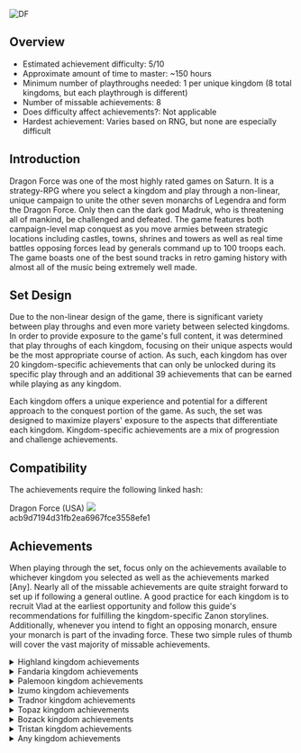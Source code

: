 ![DF](https://user-images.githubusercontent.com/106546659/188931772-1272f132-5cb5-4756-8d28-80dd6ab080e2.png)
## **Overview**

- Estimated achievement difficulty: 5/10 
- Approximate amount of time to master: ~150 hours
- Minimum number of playthroughs needed: 1 per unique kingdom (8 total kingdoms, but each playthrough is different)
- Number of missable achievements: 8
- Does difficulty affect achievements?: Not applicable
- Hardest achievement: Varies based on RNG, but none are especially difficult


## **Introduction**

Dragon Force was one of the most highly rated games on Saturn. It is a strategy-RPG where you select a kingdom and play through a non-linear, unique campaign to unite the other seven monarchs of Legendra and form the Dragon Force. Only then can the dark god Madruk, who is threatening all of mankind, be challenged and defeated. The game features both campaign-level map conquest as you move armies between strategic locations including castles, towns, shrines and towers as well as real time battles opposing forces lead by generals command up to 100 troops each. The game boasts one of the best sound tracks in retro gaming history with almost all of the music being extremely well made.


## **Set Design**

Due to the non-linear design of the game, there is significant variety between play throughs and even more variety between selected kingdoms. In order to provide exposure to the game's full content, it was determined that play throughs of each kingdom, focusing on their unique aspects would be the most appropriate course of action. As such, each kingdom has over 20 kingdom-specific achievements that can only be unlocked during its specific play through and an additional 39 achievements that can be earned while playing as any kingdom.

Each kingdom offers a unique experience and potential for a different approach to the conquest portion of the game. As such, the set was designed to maximize players' exposure to the aspects that differentiate each kingdom. Kingdom-specific achievements are a mix of progression and challenge achievements.


## **Compatibility**

The achievements require the following linked hash:

Dragon Force (USA) ![](https://retroachievements.org/Images/labels/redump.png)<br>
acb9d7194d31fb2ea6967fce3558efe1


## **Achievements**

When playing through the set, focus only on the achievements available to whichever kingdom you selected as well as the achievements marked [Any]. Nearly all of the missable achievements are quite straight forward to set up if following a general outline. A good practice for each kingdom is to recruit Vlad at the earliest opportunity and follow this guide's recommendations for fulfilling the kingdom-specific Zanon storylines. Additionally, whenever you intend to fight an opposing monarch, ensure your monarch is part of the invading force. These two simple rules of thumb will cover the vast majority of missable achievements.

<details>
<summary>Highland kingdom achievements</summary>

## **Missable Highland kingdom achievements**<br>
[Highland] A Knife in Borgon's Back [m]<br>
[Highland] An Old Friend [m]<br>
[Highland] Clash of the Swords [m]<br>
[Highland] Damsel in Distress [m]<br>
[Highland] Thanks for Nothing [m]<br>

***

![image](https://s3-eu-west-1.amazonaws.com/i.retroachievements.org/Badge/270426.png) **[Highland] Lord of Highland** (2 points)

_Have Wein reach level 5 and receive the title of Lord_

As Wein gains experience from battle victories, he will eventually reach this level.

***

![image](https://s3-eu-west-1.amazonaws.com/i.retroachievements.org/Badge/270423.png) **[Highland] High Lord of Highland** (5 points)

_Have Wein reach level 10 and receive the title of High Lord_

As Wein gains experience from battle victories, he will eventually reach this level.

***

![image](https://s3-eu-west-1.amazonaws.com/i.retroachievements.org/Badge/270425.png) **[Highland] Lead By Example** (3 points)

_Win a duel with Wein_

During battle, after all troops are killed the surviving generals will be given an option to duel each other. With Wein as your general, win a duel.

***

![image](https://s3-eu-west-1.amazonaws.com/i.retroachievements.org/Badge/270415.png) **[Highland] Aggressive Fencing** (5 points)

_Win a battle with Wein's Sword Rush skill_

Finish a battle by depleting an enemy general's health to zero using Wein's Sword Rush skill to deliver the killing blow.

***

![image](https://s3-eu-west-1.amazonaws.com/i.retroachievements.org/Badge/270427.png) **[Highland] Mistaken Identity** (2 points)

_Resolve the misunderstanding and recruit the rebel thief Hilga_

Hilga starts on the town just northwest of Highland castle. Deploy a force to defeat her in battle and capture her. If she retreats while her health is not low enough, she will not be captured and instead run. If this happens, reengage her and try again. After she is captured, she will automatically join your force at the next domestic session.

***

![image](https://s3-eu-west-1.amazonaws.com/i.retroachievements.org/Badge/272548.png) **[Highland] Purse Snatcher** (2 points)

_Subdue Hikkis and recruit him_

Hikkis start off in Galfiel castle which is immediately west of Highland castle. Defeat and capture him in battle and during a domestic session, grant him audience as a captive and he will join your force.

***

![image](https://s3-eu-west-1.amazonaws.com/i.retroachievements.org/Badge/270431.png) **[Highland] The Flash Knights** (5 points)

_Enlist the service of the Flash Knights, Ogredd and Lone_

The Flash Knights are guarding the outskirts of Travan castle. Defeat Ogredd and Lone in battle to capture them and they will join during the next domestic session. Note, in order to get the missable achievement [Highland] A Knife in Borgon's Back[m], redirect the army that defeated Ogredd and Lone during their victory animation (pause if needed) back to one of your castles. If you fail to do this, retreat from the fight against Borgon's forces before entering into battle with any of them. You will need to wait for the next domestic session for Ogredd and Lone to join for that missable achievement.

***

![image](https://s3-eu-west-1.amazonaws.com/i.retroachievements.org/Badge/270413.png) **[Highland] A Knife in Borgon's Back [m]** (10 points)

_Defeat Borgon and his two henchmen, Diablo and Faliel, in a single encounter with Ogredd and Lone in your party. Ogredd and Lone must each win at least one battle, lose none and Ogredd must be the one to kill Borgon on the battlefield_

After you have recruited Ogredd and Lone, deploy them and anyone else you wish, to attack Travan castle. During the battle Borgon, Diablo and Faliel must all be part of the enemy force and will be only unless you previously fought and killed some of them. I recommend using Lone to defeat the weakest enemy general and only use Ogredd to fight Borgon himself.  Utilize other generals such as Wein and Rudger to defeat any other enemy generals.  Borgon has low health and will not retreat, so Ogredd should not have a problem defeating him.

***

![image](https://s3-eu-west-1.amazonaws.com/i.retroachievements.org/Badge/270416.png) **[Highland] An Old Friend [m]** (5 points)

_Win the support of the Palemoon kingdom without fighting Teiris_

The easiest way to get this achievement is to have Wein engage any Palemoon general in battle. Instead of fighting, the Palemoon empire will join forces with Highland. Another method is waiting for the next domestic session after encountering at least one Palemoon general with any of your generals, but do not fight Teiris herself. At the next domestic session, Palemoon will join Highland. The only way to miss this achievement is to fully capture Teiris during the same week in which you initially encounter any Palemoon general. It is very unlikely you would do this without deliberately attempting it as it would be quite challenging and heavily luck dependent.

***

![image](https://s3-eu-west-1.amazonaws.com/i.retroachievements.org/Badge/270421.png) **[Highland] Gaining Momentum** (10 points)

_Annex three kingdoms as Highland and gain the support of their monarchs_

Required progression - Once three opposing monarchs have joined your force either voluntarily as likely with Palemoon or after capturing them and waiting until they join at the next domestic session, this achievement will unlock.

***

![image](https://s3-eu-west-1.amazonaws.com/i.retroachievements.org/Badge/270428.png) **[Highland] Mystery at the Shadow Tower** (5 points)

_Visit the Shadow Tower and receive news of Scythe and Gaul's disappearance_

Required progression - After a progress related domestic event where your advisor discusses the Shadow Tower, visit it with Wein. It is located north of the large lake which is northwest of Topaz castle. During the Shadow Tower event, you will meet Ramda and upon exiting the tower learn of Scythe and Gaul's disappearance automatically.

***

![image](https://s3-eu-west-1.amazonaws.com/i.retroachievements.org/Badge/270418.png) **[Highland] Clash of the Swords [m]** (10 points)

_Resist Goldark's ambush and defeat him_

When you are nearly finished gathering the other monarchs, with the exception of Goldark, he will disappear at some point and then subsequent reappear and immediately enter battle with Wein. This achievement requires Wein to defeat Goldark during that ambush and not retreat from the battle. In order to ensure you are fully prepared always keep Wein's troop count maxed as the timing of Goldark's ambush cannot be precisely predicted after he disappears.

***

![image](https://s3-eu-west-1.amazonaws.com/i.retroachievements.org/Badge/271066.png) **[Highland] Damsel in Distress [m]** (10 points)

_Rescue Teiris from Ryskim with Zanon's help_

To get this event, you must have recruited Vlad and defeated Ryskim with him after Ryskim's first appearance. Additionally, you must have encountered Zanon and gotten at least one domestic event discussing him - that will happen immediately after Wein's first encounter with Zanon (retreating is fine). Do not fully complete Zanon's storyline before getting this achievement as he will disappear and Ryskim will not reappear and kidnap Teiris. When Ryskim does kidnap Teiris, simply engage and defeat him.

***

![image](https://s3-eu-west-1.amazonaws.com/i.retroachievements.org/Badge/270433.png) **[Highland] To Seal the Dark Sword** (10 points)

_Witness Zanon kill himself to seal the dark sword Eclisis_

This event is the finale of Zanon's storyline in the Highland campaign. It will trigger after several iterations of field encounters with Zanon and domestic events. The Zanon storyline requires an engagement with Wein to begin and then will subsequently alternate between domestic events and additional encounters. Some other progression events are required to progress the Zanon storyline, so be patient as it unfolds. It can be accomplished as late in the game as collecting the sacred weapons from the shrines.

***

![image](https://s3-eu-west-1.amazonaws.com/i.retroachievements.org/Badge/270422.png) **[Highland] High Command** (25 points)

_Unite all members of the Dragon Force under Wein's command_

Required progression - This will trigger once Goldark joins the Dragon Force during the sacred weapon collecting timeframe of the campaign.

***

![image](https://s3-eu-west-1.amazonaws.com/i.retroachievements.org/Badge/271143.png) **[Highland] Sword of Swords** (5 points)

_Equip Wein with the legendary Star Dragon Sword_

Required progression - After Katmando has begun to move and Wein and Goldark recover the Stargem sword from the Northern Shrine, Ramda will attack Katmando. Following the battle Ramda will transform the Stargem sword into the Star Dragon Sword. If Wein is already equipped with the Stargem sword, the achievement will unlock at that point. If not, equip him with it during the next domestic session.

***

![image](https://s3-eu-west-1.amazonaws.com/i.retroachievements.org/Badge/271144.png) **[Highland] Broken Machine** (10 points)

_Destroy Katmando after receiving the Dragon Power from Miral and equipping the Star Dragon Sword_

Required progression - Wein will receive the Dragon Power from Miral after visiting the Northern Shrine with Goldark. Wein must have the Star Dragon Sword equipped in order to damage Katmando.

***

![image](https://s3-eu-west-1.amazonaws.com/i.retroachievements.org/Badge/270432.png) **[Highland] The Kindness of the Heavens** (25 points)

_Defeat Madruk in his final form with Wein and return peace to Legendra_

Required progression - Use soldier, monk, samurai or dragon troops against Madruk for best results. This achievement will unlock upon completion of the game as Highland.

***

![image](https://s3-eu-west-1.amazonaws.com/i.retroachievements.org/Badge/270430.png) **[Highland] Thanks For Nothing [m]** (1 point)

_Present an award to Rudger, Galam, Nina or Link without them having won a battle_

Simply award one of the aforementioned generals that has not yet won a battle during a domestic session. This is only missable if all of them have won a battle before having been presented an award.

***

![image](https://s3-eu-west-1.amazonaws.com/i.retroachievements.org/Badge/270424.png) **[Highland] Highland's Round Table** (10 points)

_Deploy an army consisting of Wein, Rudger, Galam, Nina and Link and engage another army. Each of them must win at least one battle and lose none_

The most difficult part of this achievement is finding an enemy force with at least five generals. Typically large groups of generals can be found guarding castles or conducting offensive attacks in the region between Fandaria, Topaz, Izumo and Tradnor. When you are ready for this achievement, deploy the required army with max troops around this area and look for either a deployed army or castle with at five or more generals. Ensure each of your generals wins at least once and does not retreat or get defeated in any battles during the engagement.

***

![image](https://s3-eu-west-1.amazonaws.com/i.retroachievements.org/Badge/270429.png) **[Highland] Strong Supporting Cast** (10 points)

_Win 20 battles between Rudger, Galam, Nina and Link_

When the total number of battle wins accumulated between the four aforementioned generals, this achievement will unlock.

***

![image](https://s3-eu-west-1.amazonaws.com/i.retroachievements.org/Badge/270414.png) **[Highland] A Man's Job** (10 points)

_With an army of only Wein, Teiris and Junon, engage and enemy force of at least two generals. Win the battles only using Wein_

Once Palemoon and Tristan have been annexed, deploy an army of only Wein, Teiris and Junon and fight an enemy force of two or more generals. Wein must single handedly win all battles.

***

![image](https://s3-eu-west-1.amazonaws.com/i.retroachievements.org/Badge/270420.png) **[Highland] Field Marshal** (5 points)

_Have Wein command 100 troops at once_

Present Wein enough awards to be able to command 100 troops at once and then recruit 100 troops with him.

***
</details>
<details>
<summary>Fandaria kingdom achievements</summary>

## **Missable Fandaria kingdom achievements**<br>
[Fandaria] Mysterious Stranger [m]<br>
[Fandaria] Shock And Awe [m]<br>
[Fandaria] The Dark Priest [m]<br>
[Fandaria] Wicked Witch [m]<br>
[Fandaria] Madruks's Wrath [m]<br>
[Fandaria] The Spooky Boys [m]<br>

***

![image](https://s3-eu-west-1.amazonaws.com/i.retroachievements.org/Badge/272155.png) **[Fandaria] High Lord of Fandaria** (5 points)

_Have Goldark reach level 10 and receive the title of High Lord_

As Goldark gains experience from battle victories, he will eventually reach this level.

***

![image](https://s3-eu-west-1.amazonaws.com/i.retroachievements.org/Badge/272150.png) **[Fandaria] Defeat by Two Swords** (3 points)

_Win a duel with Goldark_

During battle, after all troops are killed the surviving generals will be given an option to duel each other. With Goldark as your general, win a duel.

***

![image](https://s3-eu-west-1.amazonaws.com/i.retroachievements.org/Badge/272151.png) **[Fandaria] Direct Assault** (5 points)

_Win a battle with Goldark's Cross Rush skill_

Finish a battle by depleting an enemy general's health to zero using Goldark's Cross Rush skill to deliver the killing blow.

***

![image](https://s3-eu-west-1.amazonaws.com/i.retroachievements.org/Badge/272147.png) **[Fandaria] All In the Family** (5 points)

_Subdue and recruit Goldark's nephew, Talon_

Talon resides in Stoic castle, immediately southeast of Fandaria castle. Defeat Talon and his generals and he will join during the following domestic session.

***

![image](https://s3-eu-west-1.amazonaws.com/i.retroachievements.org/Badge/272158.png) **[Fandaria] Monster Party** (2 points)

_Be joined by Ryskim, Zado, Santana and Kyoem_

Required progression - Shortly into the campaign at a domestic session, these generals will automatically join.

***

![image](https://s3-eu-west-1.amazonaws.com/i.retroachievements.org/Badge/272154.png) **[Fandaria] Filling the Dungeon** (10 points)

_Capture three opposing monarchs_

Required progression - Defeat and capture three of the other monarchs.

***

![image](https://s3-eu-west-1.amazonaws.com/i.retroachievements.org/Badge/272159.png) **[Fandaria] Mysterious Stranger [m]** (5 points)

_Visit the Shadow Tower with Goldark and meet Ramda_

Visit the Shadow Tower early in Goldark's campaign with just him. As you progress, eventually Ramda will join you automatically and you will not be able to trigger this event by visiting the Shadow Tower after he joins you. It tends to occur sometime after five monarchs have been captured.

***

![image](https://s3-eu-west-1.amazonaws.com/i.retroachievements.org/Badge/272152.png) **[Fandaria] Eclisis Interned** (5 points)

_Capture Zanon and prevent Eclisis from consuming his soul_

Defeat Zanon and his generals at Lightan castle and instead of escaping as they do in all other campaigns, in the Fandaria campaign he will be taken prisoner.

***

![image](https://s3-eu-west-1.amazonaws.com/i.retroachievements.org/Badge/272148.png) **[Fandaria] Blinding Lights** (25 points)

_Unite all members of the Dragon Force under Goldark's command_

Required progression - this will trigger once all other monarchs have been subdued and the event plays where they all join Fandaria.

***

![image](https://s3-eu-west-1.amazonaws.com/i.retroachievements.org/Badge/272149.png) **[Fandaria] Brotherly Love** (5 points)

_Subdue Gyzzdark and comfort him in his last moment_

Required progression - this will trigger after Goldark and Wein retrieve the Stargem Sword from the Northern Shrine.

***

![image](https://s3-eu-west-1.amazonaws.com/i.retroachievements.org/Badge/272160.png) **[Fandaria] Only One?** (5 points)

_Equip Goldark with the legendary Star Dragon Sword_

Required progression - After Goldark and Wein recover the Stargem sword from the Northern Shrine and Katmando has begun to move, Ramda will attack Katmando. Following the battle Ramda will transform the Stargem sword into the Star Dragon Sword. If Goldark is already equipped with the Stargem sword, the achievement will unlock at that point. If not, equip him with it during the next domestic session.

***

![image](https://s3-eu-west-1.amazonaws.com/i.retroachievements.org/Badge/272156.png) **[Fandaria] Invalid Parameters** (10 points)

_Destroy Katmando after receiving the Dragon Power from Frest and equipping the Star Dragon Sword_

Required progression - Goldark will receive the Dragon Power from Frest after visiting the Northern Shrine with Wein. Goldark must have the Star Dragon Sword equipped in order to damage Katmando.

***

![image](https://s3-eu-west-1.amazonaws.com/i.retroachievements.org/Badge/272165.png) **[Fandaria] The Strength of Light** (25 points)

_Defeat Madruk in his final form with Goldark and return peace to Legendra_

Required progression - Use soldier, monk, samurai or dragon troops against Madruk for best results. This achievement will unlock upon completion of the game as Fandaria.

***

![image](https://s3-eu-west-1.amazonaws.com/i.retroachievements.org/Badge/272161.png) **[Fandaria] Shock And Awe [m]** (10 points)

_At the end of the first week, have seized and occupy Bloodly, Ginan and Stoic castles without abandoning Fandaria castle_

This must be accomplished during the first week of the campaign and will trigger at the very end of the week. You must be in control of Bloody, Ginan, Stoic and Fandaria castles as the week ends. You must keep at least one general in Fandaria castle at all times. The achievement will lock if Fandaria castle is abandoned even temporarily.

***

![image](https://s3-eu-west-1.amazonaws.com/i.retroachievements.org/Badge/272153.png) **[Fandaria] Family Strength** (10 points)

_Win 6 battles combined between Goldark and Talon in one week. Both must win at least one time that week_

During any week of the campaign, Goldark and Talon must win a combined 6 battles and they must each win at least one that week.

***

![image](https://s3-eu-west-1.amazonaws.com/i.retroachievements.org/Badge/272167.png) **[Fandaria] Young Lion of Fandaria** (10 points)

_Win 15 battles with Kharhaz_

Simply acrue 15 battle wins with Kharhaz throughout the campaign.

***

![image](https://s3-eu-west-1.amazonaws.com/i.retroachievements.org/Badge/272162.png) **[Fandaria] Sister of the Light** (5 points)

_Kill more than 30 enemy troops with Lyria's Holy Blast skill_

The Holy Blast skill always targets the center of the battlefield regardless where the troops are located. It will be necessary to corral a large number of enemy troops in the middle of the field, so depending on the size of the competing armies, you may need to advance to a certain position and then standby to block the advancing opponent's troops before using Holy Blast.

***

![image](https://s3-eu-west-1.amazonaws.com/i.retroachievements.org/Badge/272163.png) **[Fandaria] The Dark Priest [m]** (10 points)

_Have Gaul reach level 10 and learn the Meteor Storm skill_

Gaul and Scythe will leave the Fandarian army when most of the monarchs have been captured. Prioritize using Gaul early in the campaign to ensure there are enough battle opportunities to get him to level 10.

***

![image](https://s3-eu-west-1.amazonaws.com/i.retroachievements.org/Badge/272166.png) **[Fandaria] Wicked Witch [m]** (10 points)

_Have Scythe reach level 10 and learn the Dark Vortex skill_

Gaul and Scythe will leave the Fandarian army when most of the monarchs have been captured. Prioritize using Scythe early in the campaign to ensure there are enough battle opportunities to get her to level 10.

***

![image](https://s3-eu-west-1.amazonaws.com/i.retroachievements.org/Badge/272157.png) **[Fandaria] Madruk's Wrath [m]** (5 points)

_With an army of only Gaul and Scythe, engage and defeat an enemy force of at least four generals. Both must win at least one battle and not lose any_

Gaul and Scythe will leave the Fandarian army when most of the monarchs have been captured. Utilizing an army of 50 or so mages, Gaul and Scythe should not have any issues defeating two enemy generals each during a single encounter as long as the enemies don't have more than about 30 troops. Enemy forces of four or more generals are fairly common either walking around or guarding castles in the region between Fandaria, Topaz, Izumo and Tradnor.

***

![image](https://s3-eu-west-1.amazonaws.com/i.retroachievements.org/Badge/272164.png) **[Fandaria] The Spooky Boys [m]** (10 points)

_Win three battles with each of Ryskim, Zado, Santana and Kyoem with no losses_

Simply win three battles each with the aforementioned generals without losing anyy.

***
</details>
<details>
<summary>Palemoon kingdom achievements</summary>

## **Missable Highland kingdom achievements**<br>
[Palemoon] I Know Your Secret [m]<br>
[Palemoon] Backed Into a Corner [m]<br>
[Palemoon] Love Connection [m]<br>
[Palemoon] The Power of Love [m]<br>

***

![image](https://s3-eu-west-1.amazonaws.com/i.retroachievements.org/Badge/270682.png) **[Palemoon] Lord of Palemoon?** (2 points)

_Have Teiris reach level 5 and receive the title of Lord_

As Teiris gains experience from battle victories, she will eventually reach this level.

***

![image](https://s3-eu-west-1.amazonaws.com/i.retroachievements.org/Badge/270679.png) **[Palemoon] High Lord of Palemoon?** (5 points)

_Have Teiris reach level 10 and receive the title of High Lord_

As Teiris gains experience from battle victories, she will eventually reach this level.

***

![image](https://s3-eu-west-1.amazonaws.com/i.retroachievements.org/Badge/270686.png) **[Palemoon] Punching Above Your Weight** (3 points)

_Win a duel with Teiris_

During battle, after all troops are killed the surviving generals will be given an option to duel each other. With Teiris as your general, win a duel.

***

![image](https://s3-eu-west-1.amazonaws.com/i.retroachievements.org/Badge/270676.png) **[Palemoon] Get 'Em Sparky!** (5 points)

_Win a battle with Teiris's Summon Wyvern skill_

Finish a battle by depleting an enemy general's health to zero using Teiris's Summon Wyvern skill to deliver the killing blow.

***

![image](https://s3-eu-west-1.amazonaws.com/i.retroachievements.org/Badge/270685.png) **[Palemoon] Once Rivals, Now Allies** (3 points)

_Set aside the rivalry with Laine and recruit her company_

Laine's forces reside in Claystal castle and immediately block travel from Palemoon castle. Defeat Laine and her generals and she will join you during the next domestic session.

***

![image](https://s3-eu-west-1.amazonaws.com/i.retroachievements.org/Badge/270696.png) **[Palemoon] What's the History Here?** (2 points)

_Meet Wein and assume command of Highland kingdom_

Required progression - Any time either Teiris meets a Highland general or Wein meets a Palemoon general this event will trigger.  It cannot be avoided.

***

![image](https://s3-eu-west-1.amazonaws.com/i.retroachievements.org/Badge/270680.png) **[Palemoon] I Know Your Secret [m]** (5 points)

_Peacefully assume command of the Tristan empire by revealing to Junon that Teiris knows her secret_

If Teiris meets Junon in an engagement, the Tristan kingdom will all join Palemoon. This achievement can be missed if Tristan is fully captured without Teiris engaging Junon.

***

![image](https://s3-eu-west-1.amazonaws.com/i.retroachievements.org/Badge/270677.png) **[Palemoon] Growing Influence** (10 points)

_Annex three kingdoms as Palemoon and gain the support of their monarchs_

Required progression - during your progress through the campaign this achievement will unlock once you've recruited three other monarchs regardless of how you recruit them.

***

![image](https://s3-eu-west-1.amazonaws.com/i.retroachievements.org/Badge/270687.png) **[Palemoon] Ramda's Warning** (5 points)

_Visit the Shadow Tower and receive news of Scythe and Gaul's disappearance_

Required progression - at some point during your campaign a domestic event will play where you will learn about the Shadow Tower. After this event, bring Teiris to the Shadow Tower located north of the lake to the northwest of Topaz castle.

***

![image](https://s3-eu-west-1.amazonaws.com/i.retroachievements.org/Badge/270674.png) **[Palemoon] Back Into a Corner [m]** (5 points)

_Be patient and await Reinhart's approach_

Do not engage in a battle directly with Reinhart. When he has lost all of his other castles he will join a future domestic event (not necessarily the immediate next one). If Reinhart is engaged in battle this event may not play. If Reinhart is captured this event will certainly not play.

***

![image](https://s3-eu-west-1.amazonaws.com/i.retroachievements.org/Badge/270683.png) **[Palemoon] Love Connection [m]** (5 points)

_Peacefully assume command of the Bozack kingdom by charming Gongos_

Have Teiris meet Gongos on the campaign map and he will immediately join along with the rest of Bozack kingdom. This achievement will be missed if Gongos is captured by other Palemoon forces without having met Teiris.

***

![image](https://s3-eu-west-1.amazonaws.com/i.retroachievements.org/Badge/270693.png) **[Palemoon] The Dark Sword Eclisis** (10 points)

_Witness Zanon kill himself to seal the dark sword Eclisis_

This event is the finale of Zanon's storyline in the Highland scenario. It will trigger after several iterations of field encounters with Zanon and domestic events. The Zanon storyline requires an engagement with Wein to begin and then will subsequently alternate between domestic events and additional encounters. Some other progression events are required to progress the Zanon storyline, so be patient as it unfolds. It can be accomplished as late in the game as collecting the sacred weapons from the shrines.

***

![image](https://s3-eu-west-1.amazonaws.com/i.retroachievements.org/Badge/270695.png) **[Palemoon] Wein Returns** (10 points)

_Have Wein return after confronting Scythe and Gaul in their second forms_

Required progression - After the Shadow Tower events when Scythe and Gaul disappear and then return to ambush in new forms and the majority of other monarchs have been recruited, Wein will return and join Palemoon.

***

![image](https://s3-eu-west-1.amazonaws.com/i.retroachievements.org/Badge/270694.png) **[Palemoon] The Power of Love [m]** (10 points)

_Defeat Goldark with Gongos during Fandaria's assault against Teiris_

Near the end of the monarch gathering phase of the campaign, Fandaria kingdom will abandon all castles and send all of their forces to Teiris's position. When Goldark meets Teiris, with Gongos in the party he will first battle Goldark.  Win the battle with Gongos to get this achievement.  His beastmen will be very effective against Goldark's cavalry.

***

![image](https://s3-eu-west-1.amazonaws.com/i.retroachievements.org/Badge/270691.png) **[Palemoon] The Blue Queen** (25 points)

_Unite all members of the Dragon Force under Teiris's command_

Required progression - During the legendary weapon collecting phase of the campaign all other monarchs will join Palemoon and this achievement will unlock.

***

![image](https://s3-eu-west-1.amazonaws.com/i.retroachievements.org/Badge/271146.png) **[Palemoon] Heavenly Staff** (5 points)

_Equip Teiris with the legendary Star Dragon Cane_

Required progression - After Teiris, Gongos and Reinhart recover the Moon Cane from the Southern Shrine, Ramda will attack Katmando. Following the battle Ramda will transform the Moon Cane into the Star Dragon Cane. If Teiris is already equipped with the Moon Cane, the achievement will unlock at that point. If not, equip her with it during the next domestic session.

***

![image](https://s3-eu-west-1.amazonaws.com/i.retroachievements.org/Badge/271147.png) **[Palemoon] Short Circuit** (10 points)

_Destroy Katmando after receiving the Dragon Power from Farla and equipping the Star Dragon Cane_

Required progression - Teiris will receive the Dragon Power from Farla after visiting the Southern Shrine with Gongos and Reinhart. Teiris must have the Star Dragon Cane equipped in order to damage Katmando.

***

![image](https://s3-eu-west-1.amazonaws.com/i.retroachievements.org/Badge/270692.png) **[Palemoon] The Command of Water** (25 points)

_Defeat Madruk in his final form with Teiris and return peace to Legendra_

Required progression - Use soldier, monk, samurai or dragon troops against Madruk for best results. This achievement will unlock upon completion of the game as Highland.

***

![image](https://s3-eu-west-1.amazonaws.com/i.retroachievements.org/Badge/270684.png) **[Palemoon] New Friends** (5 points)

_With an army of only Teiris and Laine, engage and defeat an enemy force of at aleast two generals. Teiris and Laine must each fight at least once and not lose any battles_

Self explanatory.

***

![image](https://s3-eu-west-1.amazonaws.com/i.retroachievements.org/Badge/270673.png) **[Palemoon/Tristan] Girl Power** (10 points)

_With an army of only Teiris and Junon, engage and defeat an enemy force of at least four generals. Teiris and Junon must each fight at least twice and not lose any battles_

Self explanatory. Having Teiris's Dark Vortex skill and Junon's Sonic Blast for the first battles to ensure high troop survival will make each of their second battles significantly easier. This achievement can be earned in the Tristan campaign as well.

***

![image](https://s3-eu-west-1.amazonaws.com/i.retroachievements.org/Badge/270675.png) **[Palemoon] First Rate Guard** (10 points)

_Win at least five battles with each of Palemoon's four primary generals, Gulen, Manoa, Duran and Reiner_

Use these generals fairly early in the campaign to ensure they get enough battles to acrue enough victories. Once one has five, it is not recommended to use them unless needed to ensure other generals have enough battle opportunities remaining.

***

![image](https://s3-eu-west-1.amazonaws.com/i.retroachievements.org/Badge/270688.png) **[Palemoon] Second Rate Guard** (10 points)

_Win at least five battles with each of Laine, Varshyl, Nyvkall and Piper_

Use these generals fairly early in the campaign to ensure they get enough battles to acrue enough victories. Once one has five, it is not recommended to use them unless needed to ensure other generals have enough battle opportunities remaining.

***

![image](https://s3-eu-west-1.amazonaws.com/i.retroachievements.org/Badge/270689.png) **[Palemoon] She Wears the Pants** (5 points)

_With an army of only Laine and Varshyl, defeat at least two generals using only Laine in a single engagement_

Having a sizable troop advantage for Laine will make this achievement significantly easier.

***

![image](https://s3-eu-west-1.amazonaws.com/i.retroachievements.org/Badge/270672.png) **[Palemoon/Tristan] A Woman's Job** (5 points)

_With an army of only Wein, Teiris and Junon, engage an enemy force of at least two generals. Teiris and Junon must each win at least one battle without losing any. Wein must not fight at all_

Having a sizable troop advantage for Laine will make this achievement significantly easier.

***

![image](https://s3-eu-west-1.amazonaws.com/i.retroachievements.org/Badge/270681.png) **[Palemoon] Into the Abyss** (5 points)

_Suck 100 enemy troops into the void using Teiris's Dark Vortex skill_

Fight a battle against an enemy general with 100 troops and use the Dark Vortex skill as soon as possible. If Teiris is commanding archers or mages, they will almost assuredly kill some troops before you are able to use Dark Vortex which will invalidate the achievement, so ensure to use melee troops.

***
</details>
<details>
<summary>Izumo kingdom achievements</summary>

## **Missable Izumo kingdom achievements**<br>
[Izumo] A Dish Best Served Cold [m]<br>
[Izumo] Honor Among Warriors [m]<br>
[Izumo] Goldark's Folly [m]<br>
[Izumo] Daring Rescue [m]<br>
[Izumo] Warrior's Heiko [m]<br>

***

![image](https://s3-eu-west-1.amazonaws.com/i.retroachievements.org/Badge/271156.png) **[Izumo] Lord of Izumo** (2 points)

_Have Mikhal reach level 5 and receive the title of Lord_

As Mikhal gains experience from battle victories, he will eventually reach this level.

***

![image](https://s3-eu-west-1.amazonaws.com/i.retroachievements.org/Badge/271154.png) **[Izumo] High Lord of Izumo** (5 points)

_Have Mikhal reach level 10 and receive the title of High Lord_

As Mikhal gains experience from battle victories, he will eventually reach this level.

***

![image](https://s3-eu-west-1.amazonaws.com/i.retroachievements.org/Badge/271167.png) **[Izumo] Traditional Tsujigiri** (3 points)

_Win a duel with Mikhal_

During battle, after all troops are killed the surviving generals will be given an option to duel each other. With Mikhal as your general, win a duel.

***

![image](https://s3-eu-west-1.amazonaws.com/i.retroachievements.org/Badge/271164.png) **[Izumo] The Strength of a Typhoon** (5 points)

_Win a battle with Mikhal's Gale Blast skill_

Finish a battle by depleting an enemy general's health to zero using Mikhal's Gale Blast skill to deliver the killing blow.

***

![image](https://s3-eu-west-1.amazonaws.com/i.retroachievements.org/Badge/271148.png) **[Izumo] A Dish Best Served Cold [m]** (10 points)

_With an army of only Mikhal and Hayate, storm Royal castle and engage Kyoem's forces. Mikhal and Hayate must each win at least one battle, lose none and Hayate must be the one to defeat Kyoem_

Royal castle is just north of Izumo castle. Do not attack the castle until after you recruit Hayate and ensure both he and Mikhal have at least 40 troops each to have a good chance to defeat Kyoem and his generals. This achievement is missable if any of Kyoem's generals are captured or displaced before te successful attack by Mikhal and Hayate.

***

![image](https://s3-eu-west-1.amazonaws.com/i.retroachievements.org/Badge/271155.png) **[Izumo] Honor Among Warriors [m]** (5 points)

_Meet Wein and assume command of Highland kingdom_

Ensure Mikhal himself meets Wein in the campaign and Highland will automatically join Izumo. If Wein is engaged and captured by other generals, this achievement will be missed.

***

![image](https://s3-eu-west-1.amazonaws.com/i.retroachievements.org/Badge/271149.png) **[Izumo] Chutohanpa** (10 points)

_Annex three kingdoms as Izumo and gain the support of their monarchs_

Required progression - This achievement will unlock naturally as you progress through the Izumo campaign, specifically once you have recruited three other monarchs.

***

![image](https://s3-eu-west-1.amazonaws.com/i.retroachievements.org/Badge/271157.png) **[Izumo] Madruk Looms** (5 points)

_Visit the Shadow Tower and receive news of Scythe and Gaul's disappearance_

Required progression - After a progress related domestic event where your advisor discusses the Shadow Tower, visit it with Mikhal. It is located north of the large lake which is northwest of Topaz castle. During the Shadow Tower event, you will meet Ramda and upon exiting the tower learn of Scythe and Gaul's disappearance automatically.

***

![image](https://s3-eu-west-1.amazonaws.com/i.retroachievements.org/Badge/271153.png) **[Izumo] Goldark's Folly [m]** (10 points)

_Resist Goldark's ambush and defeat him_

When you are nearly finished gathering the other monarchs, with the exception of Goldark, he will disappear at some point and then subsequent reappear and immediately enter battle with Mikhal. This achievement requires Mikhal to defeat Goldark during that ambush and not retreat from the battle. In order to ensure you are fully prepared always keep Mikhal's troop count maxed as the timing of Goldark's ambush cannot be precisely predicted after he disappears.

***

![image](https://s3-eu-west-1.amazonaws.com/i.retroachievements.org/Badge/271150.png) **[Izumo] Daring Rescue [m]** (10 points)

_Rescue Shione from Ryskim with Zanon's help_

To get this event, you must have recruited Vlad and defeated Ryskim with him after Ryskim's first appearance. Additionally, you must have encountered Zanon and gotten at least one domestic event discussing him - that will happen immediately after Mikhal's first encounter with Zanon (retreating is fine). Do not fully complete Zanon's storyline before getting this achievement as he will disappear and Ryskim will not reappear and kidnap Shione. When Ryskim does kidnap Shione, simply engage and defeat him.

***

![image](https://s3-eu-west-1.amazonaws.com/i.retroachievements.org/Badge/271165.png) **[Izumo] To Silence Eclisis** (10 points)

_Witness Zanon kill himself to silence the dark sword Eclisis_

This event is the finale of Zanon's storyline in the Izumo campaign. It will trigger after several iterations of field encounters with Zanon and domestic events. The Zanon storyline requires an engagement with Izumo to begin and then will subsequently alternate between domestic events and additional encounters. Some other progression events are required to progress the Zanon storyline, so be patient as it unfolds. It can be accomplished as late in the game as collecting the sacred weapons from the shrines.

***

![image](https://s3-eu-west-1.amazonaws.com/i.retroachievements.org/Badge/271162.png) **[Izumo] The Shogun** (25 points)

_Unite all members of the Dragon Force under Mikhal's command_

Required progression - This will trigger once Goldark joins the Dragon Force during the sacred weapon collecting timeframe of the campaign.

***

![image](https://s3-eu-west-1.amazonaws.com/i.retroachievements.org/Badge/271158.png) **[Izumo] Not a Masamune, But It Will Do** (5 points)

_Equip Mikhal with the legendary Star Dragon Sword_

Required progression - After Wein and Goldark recover the Stargem sword from the Northern Shrine, Ramda will attack Katmando. Following the battle Ramda will transform the Stargem sword into the Star Dragon Sword. If Mikhal is already equipped with the Stargem sword, the achievement will unlock at that point. If not, equip him with it during the next domestic session.

***

![image](https://s3-eu-west-1.amazonaws.com/i.retroachievements.org/Badge/271151.png) **[Izumo] Does Not Computer** (10 points)

_Destroy Katmando after receiving the Dragon Power from Homura and equipping the Star Dragon Sword_

Required progression - Mikhal will receive the Dragon Power from Homura after visiting the Eastern Shrine with Leon and Junon. Mikhal must have the Star Dragon Sword equipped in order to damage Katmando.

***

![image](https://s3-eu-west-1.amazonaws.com/i.retroachievements.org/Badge/271152.png) **[Izumo] Free Like the Wind** (25 points)

_Defeat Madruk in his final form with Mikhal and return peace to Legendra_

Required progression - Use soldier, monk, samurai or dragon troops against Madruk for best results. This achievement will unlock upon completion of the game as Highland.

***

![image](https://s3-eu-west-1.amazonaws.com/i.retroachievements.org/Badge/271160.png) **[Izumo] Samurai Spirit** (10 points)

_With an army of only Mikhal and his troops, defeat an opposing force consisting of at least three generals_

A significant troop advantage and use of the Sonic Blast skill are immensely helpful for this achievement. Try to target a force of three generals with low troops counts.

***

![image](https://s3-eu-west-1.amazonaws.com/i.retroachievements.org/Badge/271161.png) **[Izumo] Strike Quickly** (2 points)

_Win a battle with Mikhal using the Breach tactic_

The Breach tactic is used to cross the battlefield as quickly as possible. It is most effective against a ranged opponent, but simply having a superior number of troops is sufficient for this achievement most cases.

***

![image](https://s3-eu-west-1.amazonaws.com/i.retroachievements.org/Badge/271163.png) **[Izumo] The Shogun and the Field Marshal** (10 points)

_With an army of only Mikhal having 100 samurai troops and Wein having 100 soldiers, defeat an enemy force of at least four generals.  Mikhal and Wein must each win at least two battles and not lose any_

Target an enemy force with an inferior troop count.  Look for enemy forces of four generals in the area between Fandaria, Topaz, Izumo and Tradnor. It is recommended to first annex Bozack and then Highland during the campaign to quickly recruit Wein with enough time to prepare for this achievement while enemy forces still possess large numbers of generals.

***

![image](https://s3-eu-west-1.amazonaws.com/i.retroachievements.org/Badge/271168.png) **[Izumo] Warriors' Heiko [m]** (10 points)

_Win three battles with each of Izumo's four main generals, Zagat, Jackal, Shione and Mistal, but do not let any have more than one win more than any other at any time_

The goal of this achievement is to get all four generals to three wins, but never letting one get too far ahead of the others.  The way to do this is to ensure all generals get one win before any of them get a second win.  Then ensure they all get to two without anyone getting to three first. Lastly, get to three wins with each of them. Losses are not a factor in this achievement so retreat from battle if necessary to prevent an unwanted win. This achievement will be missed if any of the four main generals has more than a 1 win lead at any time prior to unlocking.

***

![image](https://s3-eu-west-1.amazonaws.com/i.retroachievements.org/Badge/271166.png) **[Izumo] To Slay a Dragon** (5 points)

_Defeat a dragon general with Zagat, Jackal or Mistal_

The Tradnor general, Gigg will most likely be the easiest dragon general to encounter, especially early on. Just prior to the final phase of the campaign, however, many dragon generals will roam the map giving you easy access to engage any of them at your convenience.

***

![image](https://s3-eu-west-1.amazonaws.com/i.retroachievements.org/Badge/271169.png) **[Izumo] What Kind of Samurai Are You?** (5 points)

_Have Zagat, Jackal or Mistal command dragon troops in battle_

Use a Dragon Crest item on any of these generals to enable them to command dragon troops, then switch to dragon troops and begin a battle. Dragon Crests can be found by searching in Crystal castle during the domestic phase.

***


![image](https://s3-eu-west-1.amazonaws.com/i.retroachievements.org/Badge/271170.png) **[Izumo] Yon Shinobi** (5 points)

_Using an army of four ninja generals, win an engagement against a force of at least four enemy generals. Each ninja must win at least once and nose lose any battles_

Any general that can use the Assassin Star skill or looks like a ninja such as Hayate, Shirox, Shione or any of the generic ninja generals will work for this achievement. A good place to find an enemy force of at least 4 generals is in the area between Fandaria, Topaz, Izumo and Tradnor kingdoms.

***

![image](https://s3-eu-west-1.amazonaws.com/i.retroachievements.org/Badge/271159.png) **[Izumo] Rising Daimyo** (5 points)

_Have Zagat, Jackl or Mistal command 100 samurai troops at once before Mikhal is able to command 100 samurai_

Use awards to raise any of the three aformentioned generals max samurai troops to 100 and actually recruit 100 before you award Mikhal enough times such that he is able to command 100. The achievement will lock as soon as Mikhal is able to command 100 samurai after presenting the award, so stay at 90 or less until this achievement is unlocked.

***
</details>
<details>
<summary>Tradnor kingdom achievements</summary>

## **Missable Tradnor kingdom achievements**<br>
[Tradnor] Unleashed For the Long Haul [m]<br>
[Tradnor] This Bodes Well [m]<br>
[Tradnor] Living Up to Expectations [m]<br>
[Tradnor] Thinking Alike [m]<br>
[Tradnor] Lumpy Headed [m]<br>
[Tradnor] The Samurai And the Knight [m]<br>
[Tradnor] Free Ride [m]<br>

***

![image](https://s3-eu-west-1.amazonaws.com/i.retroachievements.org/Badge/271769.png) **[Tradnor] Lord of Tradnor** (2 points)

_Have Reinhart reach level 5 and receive the title of Lord_

As Reinhart gains experience from battle victories, he will eventually reach this level.

***

![image](https://s3-eu-west-1.amazonaws.com/i.retroachievements.org/Badge/271770.png) **[Tradnor] High Lord of Tradnor** (5 points)

_Have Reinhart reach level 10 and receive the title of High Lord_

As Reinhart gains experience from battle victories, he will eventually reach this level.

***

![image](https://s3-eu-west-1.amazonaws.com/i.retroachievements.org/Badge/271784.png) **[Tradnor] The Kid Hits Back** (3 points)

_Win a duel with Reinhart_

During battle, after all troops are killed the surviving generals will be given an option to duel each other. With Reinhart as your general, win a duel.

***

![image](https://s3-eu-west-1.amazonaws.com/i.retroachievements.org/Badge/271785.png) **[Tradnor] Fire In the Sky** (5 points)

_Win a battle with Reinhart's Meteor Storm skill_

Finish a battle by depleting an enemy general's health to zero using Reinhart's Meteor Storm skill to deliver the killing blow.

***

![image](https://s3-eu-west-1.amazonaws.com/i.retroachievements.org/Badge/271771.png) **[Tradnor] Unleashed For the Long Haul [m]** (10 points)

_Destroy the dark sword Eclisis with Reinhart and recruit Zanon before the end of Month 2, Week 1_

This achievement will be missed if you do not reach Zanon in the first week with Reinhart. Immediately bring Reinhart to Lightan castle to meet Zanon. It is recommended to retreat from this initial engagement and have Reinhart wait until the end of the week at the town nearby. There will be a domestic event related to Zanon which will enable the next Reinhart/Zanon encounter event. Each map event should trigger a domestic event in the next week or two and on the third map event Zanon will join Tradnor as a playable general. If you do not get Zanon to join by the end of Month 2, Week 1 this achievement will be missed.

***

![image](https://s3-eu-west-1.amazonaws.com/i.retroachievements.org/Badge/271772.png) **[Tradnor] The Naked Truth** (5 points)

_Witness Uryll bear her soul and more to Reinhart_

Required progression - This domestic event will occur a few weeks into the campaign.

***

![image](https://s3-eu-west-1.amazonaws.com/i.retroachievements.org/Badge/271775.png) **[Tradnor] She's Our Succubus!** (10 points)

_Rescue Uryll and defeat Santana and his forces with Reinhart and Ardor as part of the rescue party_

Ardor is the only general required to engage Santana's forces after the progression required event plays where Santana kidnaps Uryll. Make sure to bring Reinhart and any other generals you desire and defeat Santana's forces. Uryll will actually still be rescued if you simply retreat from the battle with Santana, but the achievement requires the battle to be won.

***

![image](https://s3-eu-west-1.amazonaws.com/i.retroachievements.org/Badge/271776.png) **[Tradnor] This Bodes Well [m]** (5 points)

_Witness Palemoon ally with Highland_

As the Tradnor campaign plays out the monarchs will join Highland as the weeks progress. Do not capture Teiris and in time Palemoon will become part of the Highland kingdom and this achievement will unlock.

***

![image](https://s3-eu-west-1.amazonaws.com/i.retroachievements.org/Badge/271777.png) **[Tradnor] Living Up to Expectations [m]** (5 points)

_Witness Highland kingdom absorb Tristan_

As the Tradnor campaign plays out the monarchs will join Highland as the weeks progress. Do not capture Junon and in time Tristan will become part of the Highland kingdom and this achievement will unlock.

***

![image](https://s3-eu-west-1.amazonaws.com/i.retroachievements.org/Badge/271778.png) **[Tradnor] Thinking Alike [m]** (5 points)

_Witness Highland kingdom annex Topaz_

As the Tradnor campaign plays out the monarchs will join Highland as the weeks progress. Do not capture Leon and in time Topaz will become part of the Highland kingdom and this achievement will unlock.

***

![image](https://s3-eu-west-1.amazonaws.com/i.retroachievements.org/Badge/271779.png) **[Tradnor] Lumpy Headed [m]** (5 points)

_Witness Highland kingdom annex Bozack_

As the Tradnor campaign plays out the monarchs will join Highland as the weeks progress. Do not capture Gongos and in time Bozack will become part of the Highland kingdom and this achievement will unlock.

***

![image](https://s3-eu-west-1.amazonaws.com/i.retroachievements.org/Badge/271781.png) **[Tradnor] The Samurai And the Knight [m]** (5 points)

_Witness Izumo ally with Highland_

As the Tradnor campaign plays out the monarchs will join Highland as the weeks progress. Do not capture Mikhal and in time Izumo will become part of the Highland kingdom and this achievement will unlock.

***

![image](https://s3-eu-west-1.amazonaws.com/i.retroachievements.org/Badge/271782.png) **[Tradnor] Free Ride [m]** (10 points)

_Receive command of all kingdoms except Fandaria from Wein without having actually conquered any_

As the Tradnor campaign plays out the monarchs will join Highland as the weeks progress. Once all kingdoms except Fandaria have joined Highland, soon a domestic event will play in which Wein gives all kingdoms over to Reinhart and this achievement will unlock.

***

![image](https://s3-eu-west-1.amazonaws.com/i.retroachievements.org/Badge/271780.png) **[Tradnor] Disappearing Act** (5 points)

_Visit the Shadow Tower and receive news of Scythe and Gaul's disappearance_

Required progression - After a progress related domestic event where your advisor discusses the Shadow Tower, visit it with Reinhart. It is located north of the large lake which is northwest of Topaz castle. During the Shadow Tower event, you will meet Ramda and upon exiting the tower learn of Scythe and Gaul's disappearance automatically.

***

![image](https://s3-eu-west-1.amazonaws.com/i.retroachievements.org/Badge/271783.png) **[Tradnor] Boy King** (25 points)

_Unite the Dragon Force under Reinhart's command_

Required progression - After Reinhart has recruited all monarchs besides Goldark, the Fandaria joining sequence will begin and ultimately conclude with Goldark joining Tradnor at which time this achievement will unlock.

***

![image](https://s3-eu-west-1.amazonaws.com/i.retroachievements.org/Badge/271786.png) **[Tradnor] Staff of Dragons** (5 points)

_Equip Reinhart with the legendary Star Dragon Cane_

Required progression - After Reinhart, Gongos and Teiris recover the Moon Cane from the Southern Shrine, Ramda will attack Katmando. Following the battle Ramda will transform the Moon Cane into the Star Dragon Cane. If Reinhart is already equipped with the Moon Cane, the achievement will unlock at that point. If not, equip her with it during the next domestic session.

***

![image](https://s3-eu-west-1.amazonaws.com/i.retroachievements.org/Badge/271787.png) **[Tradnor] Decompiled** (10 points)

_Destroy Katmando after receiving the Dragon Power from Stras and equipping the Star Dragon Cane_

Required progression - Reinhart will receive the Dragon Power from Stras after visiting the Southern Shrine with Gongos and Teiris. Reinhart must have the Star Dragon Cane equipped in order to damage Katmando.

***

![image](https://s3-eu-west-1.amazonaws.com/i.retroachievements.org/Badge/271788.png) **[Tradnor] The Ferocity of Fire** (25 points)

_Defeat Madruk in his final form with Reinhart and return peace to Legendra_

Required progression - Use soldier, monk, samurai or dragon troops against Madruk for best results. This achievement will unlock upon completion of the game as Tradnor.

***

![image](https://s3-eu-west-1.amazonaws.com/i.retroachievements.org/Badge/271790.png) **[Tradnor] I Can Do This Forever** (5 points)

_Have Uryll resurrect 100 troops during a single battle_

The easiest way to unlock this achievement is have Uryll able to command 100 of any type of troop, but enter a battle with none recruited. Troops don't need to die first in the battle, only be brought into it via the Resurrect skill. She also needs to have 8 MP as her Resurrect skill will need to be used four times as it will bring 25 additional troops each time it is used. Once a troop is resurrected it's fine for it to die. If you have less than 100 total troops or begin the battle with some troops, make sure you are missing at least 25 before you use Resurrect in order to maximize the number of resurrected troops with each cast.

***

![image](https://s3-eu-west-1.amazonaws.com/i.retroachievements.org/Badge/271791.png) **[Tradnor] Unrequited Love** (10 points)

_With an army of only Reinhart and Uryll, engage and defeat an enemy force of at least four generals. Reinhart must fight only once and win and Uryll must win all other battles_

Due to her strong Resurrect skill and her access to the Ensnare skill, as long as she has a decent amount of MP, Uryll is arguably the strongest general in the game. Make sure that she and Reinhart have high troop counts and then find an encounter with at least four enemy generals. The best place for this tends to be in the area between Fandaria, Topaz, Izumo and Tradnor. Make sure Reinhart only wins one of the battles and Uryll wins all others.

***

![image](https://s3-eu-west-1.amazonaws.com/i.retroachievements.org/Badge/271792.png) **[Tradnor] Veterans of Tradnor** (10 points)

_Get Presto, Sophie, Tsugal and Bardal each to at least level 5_

Self explanatory. Just win enough battles with each to reach level 5. In order to ensure there are enough battles for everyone, once one of the generals reaches level 5, it is recommend to put them in a castle away from the front lines.

***

![image](https://s3-eu-west-1.amazonaws.com/i.retroachievements.org/Badge/271789.png) **[Tradnor] In Over Their Head** (3 points)

_Win a duel with Zanon_

During battle, after all troops are killed the surviving generals will be given an option to duel each other. With Zanon as your general, win a duel.

***

![image](https://s3-eu-west-1.amazonaws.com/i.retroachievements.org/Badge/271774.png) **[Tradnor] Ten Times Removed** (3 points)

_Win 10 battles with Zanon_

Zanon joins at higher than level 10, so he is extremely powerful especially in the early game. Win 10 battles with him throughout the campaign to unlock this achievement.

***

![image](https://s3-eu-west-1.amazonaws.com/i.retroachievements.org/Badge/271773.png) **[Tradnor] Shockingly Brutal** (5 points)

_Win a battle with Zanon's Thunder Fall skill_

Finish a battle by depleting an enemy general's health to zero using Zanon's Thunder Fall skill to deliver the killing blow. Wait until all enemy troops have been killed before using this or it will only target troops in most cases.

***
</details>
<details>
<summary>Topaz kingdom achievements</summary>

## **Missable Topaz kingdom achievements**<br>
[Topaz] Blitzkrieg [m]<br>
[Topaz] Straight Into the Ranks [m]<br>
[Topaz] Atonement [m]<br>

***

![image](https://s3-eu-west-1.amazonaws.com/i.retroachievements.org/Badge/271199.png) **[Topaz] Lord of Topaz** (2 points)

_Have Leon reach level 5 and receive the title of Lord_

As Leon gains experience from battle victories, he will eventually reach this level.

***

![image](https://s3-eu-west-1.amazonaws.com/i.retroachievements.org/Badge/271197.png) **[Topaz] High Lord of Topaz** (5 points)

_Have Leon reach level 10 and receive the title of High Lord_

As Leon gains experience from battle victories, he will eventually reach this level.

***

![image](https://s3-eu-west-1.amazonaws.com/i.retroachievements.org/Badge/271195.png) **[Topaz] Don't Back Down** (3 points)

_Win a duel with Leon_

During battle, after all troops are killed the surviving generals will be given an option to duel each other. With Leon as your general, win a duel.

***

![image](https://s3-eu-west-1.amazonaws.com/i.retroachievements.org/Badge/271201.png) **[Topaz] Reckless Abandon** (5 points)

_Win a battle with Leon's Cross Rush skill_

Finish a battle by depleting an enemy general's health to zero using Leon's Cross Rush skill to deliver the killing blow.

***

![image](https://s3-eu-west-1.amazonaws.com/i.retroachievements.org/Badge/271191.png) **[Topaz] Blitzkrieg [m]** (10 points)

_Occupy five castles by the end of the first week, not including Magicka castle_

This achievement is only possible during the first week of the campaign. Topaz begins with only five generals and when the week ends, each one of them needs to be occupying a different castle. This method for this is variable as the opposing kingdoms do not always behave the same way. You will have to determine which forces you can quickly overwhelm to seize castles and may have to abandon castles if they cannot be defended. The castle that you can rebuild to the south of Topaz called Magicka castle does not count toward this achievement.

***

![image](https://s3-eu-west-1.amazonaws.com/i.retroachievements.org/Badge/271189.png) **[Topaz] A Brand New Dayn** (3 points)

_Subdue Dayn and his generals then recruit them_

Dayn and his generals begin the campaign occupying Gasparl castle just east of Topaz castle. Engage them with your forces and capture them. On the subsequent domestic event Dayn will join and this achievement will unlock.

***

![image](https://s3-eu-west-1.amazonaws.com/i.retroachievements.org/Badge/271200.png) **[Topaz] Not Surrounded Anymore** (10 points)

_Annex three kingdoms as Topaz and gain the support of their monarchs_

Required progression - Once three opposing monarchs have joined your force either voluntarily as is possible with Highland or after capturing them and waiting until they join at the next domestic session, this achievement will unlock.

***

![image](https://s3-eu-west-1.amazonaws.com/i.retroachievements.org/Badge/271207.png) **[Topaz] Tonight I Dine on Dragon Soup** (5 points)

_Defeat Graggel at the Shadow Tower with Leon and meet Kazabu_

Required progression - After a progress related domestic event where your advisor discusses the Shadow Tower, visit it with Leon. It is located north of the large lake which is northwest of Topaz castle. Leon will be attacked by a dragon general named Graggel which he must defeat. During the following Shadow Tower event, Leon will meet Ramda and the achievement will unlock at the conclusion of the event.

***

![image](https://s3-eu-west-1.amazonaws.com/i.retroachievements.org/Badge/271202.png) **[Topaz] Straight Into the Ranks [m]** (5 points)

_Compel Wein to submit without having to capture him_

Engage Wein directly with Leon and Highland will join Topaz without having to defeat Wein. This is missable if you fight and capture Wein without Leon having engaged him first.

***

![image](https://s3-eu-west-1.amazonaws.com/i.retroachievements.org/Badge/271190.png) **[Topaz] Atonement [m]** (10 points)

_Rescue Yanna from Ryskim with Zanon's help_

To get this event, you must have recruited Vlad and defeated Ryskim with him after Ryskim's first appearance. Additionally, you must have encountered Zanon and gotten at least one domestic event discussing him - that will happen immediately after Leon's first encounter with Zanon (retreating is fine). Do not fully complete Zanon's storyline before getting this achievement as he will disappear and Ryskim will not reappear and kidnap Yanna. When Ryskim does kidnap Yanna, simply engage and defeat him.

***

![image](https://s3-eu-west-1.amazonaws.com/i.retroachievements.org/Badge/271188.png) **[Topaz] Eclisis' Last Drink** (10 points)

_Witness Zanon kill himself to seal the dark sword Eclisis_

This event is the finale of Zanon's storyline in the Topaz campaign. It will trigger after several iterations of field encounters with Zanon and domestic events. The Zanon storyline requires an engagement with Leon to begin and then will subsequently alternate between domestic events and additional encounters. Some other progression events are required to progress the Zanon storyline, so be patient as it unfolds. It can be accomplished as late in the game as collecting the sacred weapons from the shrines.

***

![image](https://s3-eu-west-1.amazonaws.com/i.retroachievements.org/Badge/271208.png) **[Topaz] Warrior Monk** (25 points)

_Unite all members of the Dragon Force under Leon's command_

Required progression - This will trigger once Goldark joins the Dragon Force during the sacred weapon collecting timeframe of the campaign.

***

![image](https://s3-eu-west-1.amazonaws.com/i.retroachievements.org/Badge/271196.png) **[Topaz] Draconic Bracer** (5 points)

_Equip Leon with the legendary Star Dragon Armlet_

Required progression - After Teiris, Gongos and Reinhart recover the Sun Bracer from the Southern Shrine, Ramda will attack Katmando. Following the battle Ramda will transform the Sun Bracer into the Star Dragon Armlet. If Leon is already equipped with the Sun Bracer, the achievement will unlock at that point. If not, equip him with it during the next domestic session.

***

![image](https://s3-eu-west-1.amazonaws.com/i.retroachievements.org/Badge/271194.png) **[Topaz] Divided By Zero** (10 points)

_Destroy Katmando after receiving the Dragon Power from Kazabu and equipping the Star Dragon Amulet_

Required progression - Leon will receive the Dragon Power from Kazabu after visiting the Eastern Shrine with Mikhal and Junon. Leon must have the Star Dragon Armlet equipped in order to damage Katmando.

***

![image](https://s3-eu-west-1.amazonaws.com/i.retroachievements.org/Badge/271205.png) **[Topaz] The Strength of the Land** (25 points)

_Defeat Madruk in his final form with Leon and return peace to Legendra_

Required progression - Use soldier, monk, samurai or dragon troops against Madruk for best results. This achievement will unlock upon completion of the game as Topaz.

***

![image](https://s3-eu-west-1.amazonaws.com/i.retroachievements.org/Badge/271206.png) **[Topaz] Throwing Hands** (10 points)

_With an army of only Leon and his troops, defeat an opposing force consisting of at least three generals_

A significant troop advantage and use conservation of Leon's MP are immensely helpful for this achievement. Try to target a force of three generals with low troops counts and lower HP generals such as Magicians.

***

![image](https://s3-eu-west-1.amazonaws.com/i.retroachievements.org/Badge/271204.png) **[Topaz] The Intimidator** (10 points)

_Win two battles in a single encounter with Leon by having two enemy generals opt to retreat instead of duel him_

Magician and Priest generals are by far the most likely to retreat from duels, but they will also retreat from battles almost as soon as their last troops get killed. Sometimes you will find a retreating enemy army that has just been defeated and no longer has any troops. One that has several generals with significantly lower HP than Leon is likely to be useful for this achievement. Make sure Leon has no troops, but high HP to give yourself the best chance at an enemy general retreat.

***

![image](https://s3-eu-west-1.amazonaws.com/i.retroachievements.org/Badge/271192.png) **[Topaz] Busy Week** (10 points)

_Win at least two battles with each of Topaz's main supporting generals, Garyus, Yanna, Shaia and Raizak within the same week_

Self explanatory - simply make sure they each win at least two battles in the same week.

***

![image](https://s3-eu-west-1.amazonaws.com/i.retroachievements.org/Badge/271193.png) **[Topaz] Capable Apprentices** (5 points)

_With an army of only Yanna and Raizak, engage and defeat an enemy force of at least three generals. Yanna and Raizak must each fight at least once and not lose any battles_

Self explanatory.

***

![image](https://s3-eu-west-1.amazonaws.com/i.retroachievements.org/Badge/271203.png) **[Topaz] The Endless Hordes** (5 points)

_Kill more than 100 zombies in a single battle with an army of monks_

In order to get this achievement you must fight against an enemy general that uses Zombie troops and can resurrect some of them. The most convenient candidate is Vlad since his troop count will always match Leon and he will resurrect them. You do not need to finish or win the battle because the achievement will unlock as soon as 101 zombies are killed in a single battle.

***

![image](https://s3-eu-west-1.amazonaws.com/i.retroachievements.org/Badge/271198.png) **[Topaz] Impervious Defense** (5 points)

_Kill more than 30 enemy troops with Shaia's Holy Shield skill_

Allow Shaia to be completely surrounded by enemy troops then use the Holy Shield skill and it is very likely that more than 30 will be killed.

***
</details>
<details>
<summary>Bozack kingdom achievements</summary>

**There are no missable Bozack kingdom achievements**

***

![image](https://s3-eu-west-1.amazonaws.com/i.retroachievements.org/Badge/271274.png) **[Bozack] Lord of Bozack** (2 points)

_Have Gongos reach level 5 and receive the title of Lord_

As Gongos gains experience from battle victories, he will eventually reach this level.

***

![image](https://s3-eu-west-1.amazonaws.com/i.retroachievements.org/Badge/271273.png) **[Bozack] High Lord of Bozack** (5 points)

_Have Gongos reach level 10 and receive the title of High Lord_

As Gongos gains experience from battle victories, he will eventually reach this level.

***

![image](https://s3-eu-west-1.amazonaws.com/i.retroachievements.org/Badge/271279.png) **[Bozack] Survival of the Fittest** (3 points)

_Win a duel with Gongos_

During battle, after all troops are killed the surviving generals will be given an option to duel each other. With Gongos as your general, win a duel.

***

![image](https://s3-eu-west-1.amazonaws.com/i.retroachievements.org/Badge/271266.png) **[Bozack] Death From Above** (5 points)

_Win a battle with Gongos's Sky Driver skill_

Finish a battle by depleting an enemy general's health to zero using Gongos's Sky Driver skill to deliver the killing blow.

***

![image](https://s3-eu-west-1.amazonaws.com/i.retroachievements.org/Badge/271276.png) **[Bozack] Pipe Dreams** (3 points)

_Quell the rebellion led by Gunner and recruit him_

Gunner as his force are located in Sardia castle, just northwest of Bozack castle. After defeating Gunner in battle and capturing him, he will join Bozack at the subsequent domestic session.

***

![image](https://s3-eu-west-1.amazonaws.com/i.retroachievements.org/Badge/271282.png) **[Bozack] The Pawn** (1 points)

_Confront Yuug with Gunner and discover who is guiding his actions_

Yuug will appear on the map early in the campaign and will retreat from any of your units that approach him except Gunner. Approach him with Gunner to trigger a small event and unlock this achievement.

***

![image](https://s3-eu-west-1.amazonaws.com/i.retroachievements.org/Badge/271269.png) **[Bozack] Forest Samurai** (5 points)

_Provide asylum for Izumo's generals and enlist their service_

Required progression - In the Bozack campaign, defeated opposing monarchs do you not join forces immediately as is typical in other campaigns. Instead some monarch's main generals will join though. Once Mikhal is defeated, this achievement will unlock at the next domestic session.

***

![image](https://s3-eu-west-1.amazonaws.com/i.retroachievements.org/Badge/271285.png) **[Bozack] Yes, That Evil Boy Magician...** (5 points)

_Hear the plight of Tradnor's generals and allow them to join Bozack's ranks_

Required progression - In the Bozack campaign, defeated opposing monarchs do you not join forces immediately as is typical in other campaigns. Instead some monarch's main generals will join though. Once Reinhart is defeated, this achievement will unlock at the next domestic session.

***

![image](https://s3-eu-west-1.amazonaws.com/i.retroachievements.org/Badge/271278.png) **[Bozack] Remnants of Highland** (5 points)

_Provide asylum for Highland's generals and enlist their service_

Required progression - After the event plays out where Highland is conquered by Fandaria, at a future domestic session, Highland's main four generals will join Bozack.

***

![image](https://s3-eu-west-1.amazonaws.com/i.retroachievements.org/Badge/271275.png) **[Bozack] Love At First Sight** (5 points)

_Bring Gongos to meet Teiris_

Have Gongos approach Teiris to unlock this achievement.

***

![image](https://s3-eu-west-1.amazonaws.com/i.retroachievements.org/Badge/271280.png) **[Bozack] The Beast And the Dragon** (5 points)

_Have Gongos defeat Paxx at the Shadow Tower and meet Leviathan_

Required progression - After a progress related domestic event where your advisor discusses the Shadow Tower, visit it with Gongos. It is located north of the large lake which is northwest of Topaz castle. Gongos will be attacked by a dragon general named Paxx which he must defeat. During the following Shadow Tower event, Gongos will meet Ramda and the achievement will unlock at the conclusion of the event.

***

![image](https://s3-eu-west-1.amazonaws.com/i.retroachievements.org/Badge/271283.png) **[Bozack] Unexpected Assistance** (10 points)

_Rescue Katt from Ryskim with Zanon's help_

To get this event, you must have recruited Vlad and defeated Ryskim with him after Ryskim's first appearance. Additionally, you must have encountered Zanon and gotten at least one domestic event discussing him - that will happen immediately after Gongos's first encounter with Zanon (retreating is fine). Do not fully complete Zanon's storyline before getting this achievement as he will disappear and Ryskim will not reappear and kidnap Katt. When Ryskim does kidnap Katt, simply engage and defeat him.

***

![image](https://s3-eu-west-1.amazonaws.com/i.retroachievements.org/Badge/271267.png) **[Bozack] Escaped Eclisis' Control** (5 points)

_Wrest Eclisis from Zanon, subdue him and then recruit him_

This is the most complex Zanon storyline in the game. It requires a series of interactions with Zanon with armies containing Gongos and armies that do not contain Gongos as well as subsequent domestic events. Ultimately you cannot mess it up, but always attempt to approach Zanon first with an army that does not contain Gongos and if that does trigger a new event, then try an army that does contain Gongos. It is highly recommended that until the final encounter, after you've rescued Katt from Ryskim, to retreat from Zanon encounters when possible. You will also ocassionally get domestic events related to Zanon. In order to get him to join, you must progress all the way passed the Katt rescue event and then approach Zanon with a party that contains Gongos and his four main generals, Rygar, Baghib, Katt and Yuni. This will trigger the event in which Eclisis is taken from Zanon and he will join following a battle. Unfortunately it is so late in the game by the time this happens that Zanon is essentially useless as a playable general.

***

![image](https://s3-eu-west-1.amazonaws.com/i.retroachievements.org/Badge/271281.png) **[Bozack] The Last to Know** (25 points)

_Unite all members of the Dragon Force under Gongos's command_

Required progression - This will tigger once Goldark joins the Dragon Force during the sacred weapon collecting timeframe of the campaign.

***

![image](https://s3-eu-west-1.amazonaws.com/i.retroachievements.org/Badge/271277.png) **[Bozack] Possessed** (5 points)

_Defeat Gunner after he betrays Gongos and learn the reason behind it_

Required progression - After Gongos, Teiris and Reinhart recover the Sun Bracer from the Southern Shrine, Gunner will attack Gongos. Defeat him to unlock this achievement.

***

![image](https://s3-eu-west-1.amazonaws.com/i.retroachievements.org/Badge/271271.png) **[Bozack] Gauntlet of the Dragon** (5 points)

_Equip Gongos with the legendary Star Dragon Armlet_

Required progression - After Gongos, Teiris and Reinhart recover the Sun Bracer from the Southern Shrine, Ramda will attack Katmando. Following the battle Ramda will transform the Sun Bracer into the Star Dragon Armlet. If Gongos is already equipped with the Sun Bracer, the achievement will unlock at that point. If not, equip him with it during the next domestic session.

***

![image](https://s3-eu-west-1.amazonaws.com/i.retroachievements.org/Badge/271264.png) **[Bozack] BSOD** (10 points)

_Destroy Katmando after receiving the Dragon Power from Leviathan and equipping the Star Dragon Armlet_

Required progression - Gongos will receive the Dragon Power from Leviathan after visiting the Southern Shrine with Teiris and Reinhart. Gongos must have the Star Dragon Armlet equipped in order to damage Katmando.

***

![image](https://s3-eu-west-1.amazonaws.com/i.retroachievements.org/Badge/271272.png) **[Bozack] Guardian of the Forests** (25 points)

_Defeat Madruk in his final form with Gongos and return peace to Legendra_

Required progression - Use soldier, monk, samurai or dragon troops against Madruk for best results. This achievement will unlock upon completion of the game as Bozack.

***

![image](https://s3-eu-west-1.amazonaws.com/i.retroachievements.org/Badge/271284.png) **[Bozack] Wild Man** (10 points)

_With an army of only Gongos and his troops, defeat an opposing force consisting of at least three generals_

A significant troop advantage and use conservation of Gongos's MP are immensely helpful for this achievement. Try to target a force of three generals with low troops counts and lower HP generals such as Magicians.

***

![image](https://s3-eu-west-1.amazonaws.com/i.retroachievements.org/Badge/271265.png) **[Bozack] Tenuous Pair** (10 points)

_With an army of only Gongos and Gunner, engage and defeat an enemy force of at least four generals. Gongos and Gunner must each fight at least twice and not lose any battles_

Target an enemy force with an inferior troop count.  Look for enemy forces of four generals in the area between Fandaria, Topaz, Izumo and Tradnor.

***

![image](https://s3-eu-west-1.amazonaws.com/i.retroachievements.org/Badge/271268.png) **[Bozack] Cat Scratch Fever** (5 points)

_With an army of only Rygar, Baghib, Katt and Yuni, engage and defeat an enemy force of at least four generals. Each of your generals must fight at least once and not lose_

Target an enemy force with an inferior troop count.  Look for enemy forces of four generals in the area between Fandaria, Topaz, Izumo and Tradnor.

***

![image](https://s3-eu-west-1.amazonaws.com/i.retroachievements.org/Badge/271263.png) **[Bozack] Absolute Savages** (10 points)

_Have Rygar, Baghib, Katt and Yuni each win at least 10 battles and be able to command at least 50 beastmen_

Prioritize using these generals until they have 10 battle wins and ensure they are given enough awards to command 50 beastmen.

***

![image](https://s3-eu-west-1.amazonaws.com/i.retroachievements.org/Badge/271270.png) **[Bozack] Forgot the Pale Horse?** (5 points)

_Win a battle after the Grim Reaper collects his toll_

Katt's third skill is Summon Reaper. Win a battle after using this skill, but be careful because it will reduce both Katt and the opposing general's HP to 1.

***
</details>
<details>
<summary>Tristan kingdom achievements</summary>

## **Missable Tristan kingdom achievements**<br>
[Tristan] Agent of Fandaria [m]<br>
[Tristan] Birds of a Feather [m]<br>
[Tristan] Always Ready [m]<br>
[Tristan] Payback... sort of [m]<br>
[Tristan] Brotherly Hatred [m]<br>

***

![image](https://s3-eu-west-1.amazonaws.com/i.retroachievements.org/Badge/271606.png) **[Tristan] Lord of Tristan?** (2 points)

_Have Junon reach level 5 and receive the title of Lord_

As Junon gains experience from battle victories, she will eventually reach this level.

***

![image](https://s3-eu-west-1.amazonaws.com/i.retroachievements.org/Badge/271604.png) **[Tristan] High Lord of Tristan?** (5 points)

_Have Junon reach level 10 and receive the title of High Lord_

As Junon gains experience from battle victories, she will eventually reach this level.

***

![image](https://s3-eu-west-1.amazonaws.com/i.retroachievements.org/Badge/271601.png) **[Tristan] Death Incarnate** (3 points)

_Win a duel with Junon_

During battle, after all troops are killed the surviving generals will be given an option to duel each other. With Junon as your general, win a duel.

***

![image](https://s3-eu-west-1.amazonaws.com/i.retroachievements.org/Badge/271609.png) **[Tristan] Sonic Tsunami** (5 points)

_Win a battle with Junon's Sonic Blast skill_

Finish a battle by depleting an enemy general's health to zero using Junon's Sonic Blast skill to deliver the killing blow.

***

![image](https://s3-eu-west-1.amazonaws.com/i.retroachievements.org/Badge/271603.png) **[Tristan] Flimsy Sellsword** (3 points)

_Subdue Gustav then recruit him_

Gustav occupies Blazart castle which is just to the southest of Tristan castle. After defeating and capturing him, Gustav will join at the next domestic session.

***

![image](https://s3-eu-west-1.amazonaws.com/i.retroachievements.org/Badge/271596.png) **[Tristan] Agent of Fandaria [m]** (5 points)

_Confront Golem with Junon and defeat him_

Early in the campaign Golem will seize a castle nearby Tristan castle. After this happens, defeat him with Junon herself to unlock this achievement.

***

![image](https://s3-eu-west-1.amazonaws.com/i.retroachievements.org/Badge/271599.png) **[Tristan] Bird of a Feather [m]** (5 points)

_Win the support of the Palemoon kingdom without fighting Teiris_

Approach Teiris with Junon to unlock this achievement. It is missable if you defeat and capture Teiris without having used Junon. If Manoa is in the same location as Teiris, you can lock yourself out of the [Tristan] Brotherly Hatred [m] achievement by getting this first. In the case where Manoa is with Teiris, first attack with a force not including Junon. When Manoa is up to fight, defeat her with Cinna then have your entire force retreat. Regroup and send Junon to engage Teiris next to get both achievements.

***

![image](https://s3-eu-west-1.amazonaws.com/i.retroachievements.org/Badge/271617.png) **[Tristan] We Can Coexist... For Now** (5 points)

_Form an armistice with Highland after a misunderstanding with Wein_

Required progression - Approach Wein with Junon to unlock this achievement. You will not be able to engage Wein with any of your other generals.

***

![image](https://s3-eu-west-1.amazonaws.com/i.retroachievements.org/Badge/271611.png) **[Tristan] The Black Knight and the White Knight** (5 points)

_Have Wein join your force and gain control of Highland's generals_

Required progression - Some time after forming the armistice with Highland an event will trigger where Highland joins Tristan.

***

![image](https://s3-eu-west-1.amazonaws.com/i.retroachievements.org/Badge/271612.png) **[Tristan] The Long March South** (10 points)

_Annex three kingdoms as Tristan and gain the support of their monarchs_

Required progression - Once three opposing monarchs have joined your force either voluntarily as with Highland or after capturing them and waiting until they join at the next domestic session, this achievement will unlock.

***

![image](https://s3-eu-west-1.amazonaws.com/i.retroachievements.org/Badge/271610.png) **[Tristan] Sword Beats Claw** (5 points)

_Have Junon defeat Paxx at the Shadow Tower and meet Faust_

Required progression - After a progress related domestic event where your advisor discusses the Shadow Tower, visit it with Junon. It is located north of the large lake which is northwest of Topaz castle. Junon will be attacked by a dragon general named Paxx which she must defeat. During the following Shadow Tower event, Junon will meet Ramda and the achievement will unlock at the conclusion of the event.

***

![image](https://s3-eu-west-1.amazonaws.com/i.retroachievements.org/Badge/271598.png) **[Tristan] Always Ready [m]** (5 points)

_Defeat Ryskim when he ambushes Junon_

To get this event, you must have recruited Vlad and defeated Ryskim with him after Ryskim's first appearance. Ryskim will ambush Junon late in the campaign and must be defeated by Junon at that time.

***

![image](https://s3-eu-west-1.amazonaws.com/i.retroachievements.org/Badge/272215.png) **[Tristan] Unexpected Error** (5 points)

_Witness Goldark destroy Katmando_

Required progression - Shortly after Katmando's arrival, Goldark will attack and temporarily destroy Katmando. This achievement will unlock at that point.

***

![image](https://s3-eu-west-1.amazonaws.com/i.retroachievements.org/Badge/271620.png) **[Tristan] Into the Wrong Hands** (10 points)

_Learn of Zanon's demise after he has lost control of the dark sword Eclisis_

Required progression - At various potential times throughout the campaign, Faust will steal Eclisis from Zanon based on your encounters or lack thereof with Zanon. This achievement may unlock earlier in the campaign depending on your actions, but will definitely unlock no later than the week after Goldark escaped from captivity with the help of Faust

***

![image](https://s3-eu-west-1.amazonaws.com/i.retroachievements.org/Badge/271616.png) **[Tristan] Unmasked** (25 points)

_Unite all members of the Dragon Force under Junon's command_

Required progression - This will trigger once Goldark joins the Dragon Force during the sacred weapon collecting timeframe of the campaign.

***

![image](https://s3-eu-west-1.amazonaws.com/i.retroachievements.org/Badge/271605.png) **[Tristan] Legendary Blade** (5 points)

_Equip Junon with the legendary Star Dragon Sword_

Required progression - After Wein and Goldark recover the Stargem sword from the Northern Shrine, Ramda will attack Katmando. Following the battle Ramda will transform the Stargem sword into the Star Dragon Sword. If Junon is already equipped with the Stargem sword, the achievement will unlock at that point. If not, equip her with it during the next domestic session.

***

![image](https://s3-eu-west-1.amazonaws.com/i.retroachievements.org/Badge/271602.png) **[Tristan] Fatal Error** (10 points)

_Destroy Katmando after receiving the Dragon Power from Faust and equipping the Star Dragon Sword_

Required progression - Junon will receive the Dragon Power from Faust after visiting the Eastern Shrine with Leon and Mikhal. Junon must have the Star Dragon Sword equipped in order to damage Katmando.

***

![image](https://s3-eu-west-1.amazonaws.com/i.retroachievements.org/Badge/271613.png) **[Tristan] The Power of Thunder** (25 points)

_Defeat Madruk in his final form with Junon and return peace to Legendra_

Required progression - Use soldier, monk, samurai or dragon troops against Madruk for best results. This achievement will unlock upon completion of the game as Tristan.

***

![image](https://s3-eu-west-1.amazonaws.com/i.retroachievements.org/Badge/271069.png) **[Tristan] Sonic Annihilation** (10 points)

_Kill more than 60 troops using Junon's Sonic Blast skill. Junon cannot be using mage or archer troops_

Do not have Junon in command of mage or archer troops even if none are recruited. This achievement is easiest to earn fighting against a monarch with 100 troops when Junon starts with none. The enemy will immediately issue a melee command and all troops with collapse into the middle and charge Junon. This will create a very nice grouping for Sonic Blast to strike. The initial enemy troop formations do play a small factor in how the troops group and lead to various numbers of troops getting killed. Over 70 kills at once is possible.

***

![image](https://s3-eu-west-1.amazonaws.com/i.retroachievements.org/Badge/271597.png) **[Tristan] Air Inferiority** (5 points)

_Win a battle with an army of harpies against a larger force of archers_

Using any general with active harpy troops, simply defeat an enemy general using archers who begins the battle with more archers than you have harpies.

***

![image](https://s3-eu-west-1.amazonaws.com/i.retroachievements.org/Badge/271607.png) **[Tristan] Payback... sort of [m]** (5 points)

_Defeat Scythe in her first form with Scar (must reduce her HP to 0 in battle or duel)_

Engage and defeat Scythe in battle with Scar. This will not trigger if she retreats, so if she does, pursue her and try again. This achievement is missable once Junon visits the Shadow Tower and Scythe and Gaul disappear.  Upon returning, Scythe is no longer in her first form and this achievement will remain locked.

***

![image](https://s3-eu-west-1.amazonaws.com/i.retroachievements.org/Badge/271608.png) **[Tristan] Peck Their Eyes Out** (5 points)

_Win a battle with Ayrios in command of harpy troops against an enemy general using soldiers_

Self explanatory.

***

![image](https://s3-eu-west-1.amazonaws.com/i.retroachievements.org/Badge/271600.png) **[Tristan] Brotherly Hatred [m]** (5 points)

_Defeat Manoa of Palemoon with Cinna_

Attack and defeat the army of which Manoa is part with a force including Cinna. If Manoa is in the same location as Teiris, ensure that Junon is not also part of your force otherwise Palemoon will join without fighting. Additionally, it is recommended to retreat after unlocking this achievement because if Teiris is captured then the achievement [Tristan] Birds of a Feather [m] cannot be unlocked. In the case where Manoa is with Teiris, first attack with a force not including Junon. When Manoa is up to fight, defeat her with Cinna then have your entire force retreat. Regroup and send Junon to engage Teiris next to get both achievements.

***

![image](https://s3-eu-west-1.amazonaws.com/i.retroachievements.org/Badge/271614.png) **[Tristan] Tough Guy With Few Tools** (10 points)

_With an army of only Ortega and his troops, defeat an opposing force consisting of at least two generals_

Self explanatory, but be aware that Ortega only ever has access to one skill, so having a troop advantage will be important for success.

***
</details>
<details>
<summary>Any kingdom achievements</summary>

## **Missable Any kingdom achievements**<br>
[Any except Fandaria] The Light Side of Dark [m]<br>
[Any] Ladies Man [m]<br>
[Any except Fandaria] Naughty Little Children [m]<br>
[Any except Fandaria] The Dirty Duo [m]<br>
[Any except Fandaria] The Odd Couple [m]<br>

***

![image](https://s3-eu-west-1.amazonaws.com/i.retroachievements.org/Badge/272216.png) **[Any] From the Heavens** (5 points)

_Witness Katmando's arrival_

Required progression - This achievement will unlock during the sacred weapon collection phase of any campaign.

***

![image](https://s3-eu-west-1.amazonaws.com/i.retroachievements.org/Badge/272219.png) **[Any] Premier Title** (10 points)

_Reach level 20 with your monarch and receive the title of Emperor_

As your monarch gains experience from battle victories, he or she will eventually reach this level.

***

![image](https://s3-eu-west-1.amazonaws.com/i.retroachievements.org/Badge/272223.png) **[Any] Flawless Victories** (10 points)

_Win 20 battles with your monarch without any losses_

Self explanatory. Retreating from battles counts as a loss.

***

![image](https://s3-eu-west-1.amazonaws.com/i.retroachievements.org/Badge/272204.png) **[Any] Being of the Light** (10 points)

_Be joined by Ramda_

Required progression - Ramda will join your forces toward the latter part of each campaign.

***

![image](https://s3-eu-west-1.amazonaws.com/i.retroachievements.org/Badge/272205.png) **[Any except Fandaria] Being of the Dark** (10 points)

_Gain Vlad's trust and recruit him_

Send your monarch alone to the Fiend Tower which is located south of Magicka castle's ruins. A scene with Vlad will play before battling him. Upon defeating him, he will join at the next domestic session. This is not possible in the Fandaria campaign.

***

![image](https://s3-eu-west-1.amazonaws.com/i.retroachievements.org/Badge/272207.png) **[Any except Fandaria] The Light Side of Dark [m]** (10 points)

_Enlist Sierra's service after she recovers_

Several weeks/months after Vlad is recruited an event will trigger where Ryskim and Sierra appear. Vlad must be part of the force that defeats them. After the subsequent event where Vlad restores Sierra's senses, she will be moved into the hospital. She will automatically recover and join after a few weeks at most. This achievement will be missed if Ryskim is engaged and defeated without Vlad in the army.

***

![image](https://s3-eu-west-1.amazonaws.com/i.retroachievements.org/Badge/272206.png) **[Any] Where There is a Student, There is a Master** (10 points)

_Recruit Hayate and Shirox_

Visit the town immediately south of Mikeral castle with your monarch to trigger an event and fight with Shirox. Defeating him will force another event at the next domestic session. After that, leave and return to the town with your monarch to initiate a fight with Hayate. Defeat him and he and Shirox will join at the subsequent domestic session. The Shirox and Hayate events depend on whether your monarch is aware they are part of the Dragon Force. Most monarchs can recruit Shirox and Hayate from the start of the game, but Gongos in particular must wait until nearly the end of the campaign though.

***

![image](https://s3-eu-west-1.amazonaws.com/i.retroachievements.org/Badge/272208.png) **[Any except Fandaria] A Noble Dragon** (10 points)

_Recruit Vangal_

Recruiting Vangal varies slightly between campaigns, but always requires a town to be visited by your monarch. Vangal may either fight you and immediately join or disappear for several weeks and rejoin after another dragon general, Zado attacks you. In any case, all that is needed is to trigger the initial town event and the rest will play out quickly. Fandaria cannot initiate these events. The Vangal town event can be found in the following towns for each campaign:

Highland and Palemoon - Second town to the west of Galfiel castle, it's the one in the mountains
Izumo - Town immediately southwest of Danyan castle
Tradnor - Town north of Estonia castle
Topaz, Bozack and Tristan - Town between Travan and Crystal castles

***

![image](https://s3-eu-west-1.amazonaws.com/i.retroachievements.org/Badge/272209.png) **[Any] Ladies Man [m]** (5 points)

_Meet Bastion in the field and seduce him into joining_

Bastion will start the area north of the Fiend Tower. He may remain at the town, but he may also move based on other kingdom's forces encountering him. Approach him with a female general and he will join your forces. If approached by a male general, you will fight him and upon defeating him he will be captured and this achievement will be locked.

***

![image](https://s3-eu-west-1.amazonaws.com/i.retroachievements.org/Badge/272222.png) **[Any] Every Little Thing She Does** (2 points)

_Restore the ruins of Magicka castle_

The ruins of Magicka castle are located north of Fiend Tower. Bring any general to them and an event will trigger rebuilding the castle, unlocking this achievement.

***

![image](https://s3-eu-west-1.amazonaws.com/i.retroachievements.org/Badge/272202.png) **[Any] An Eye For Treasure** (2 points)

_Find an item while searching_

During a domestic session, search a castle and you may find an item. This achievement will unlock when you do.

***

![image](https://s3-eu-west-1.amazonaws.com/i.retroachievements.org/Badge/272201.png) **[Any] An Eye For Talent** (2 points)

_Recruit a general while searching a castle_

During a domestic session, search a castle and you may recruit a generic general. This achievement will unlock when you do.

***

![image](https://s3-eu-west-1.amazonaws.com/i.retroachievements.org/Badge/271068.png) **[Any] Masterful Fortifications** (3 points)

_Increase a castle's level by 2 through fortification_

During a domestic session, fortifying a castle may result in a gain of 2 levels. This achievement will unlock if it does.

***

![image](https://s3-eu-west-1.amazonaws.com/i.retroachievements.org/Badge/272214.png) **[Any] Your Very Own Versailles** (10 points)

_Increase a castle's level to 50_

Castle level's will gradually increase while you are occupying them on them on the field or through domestic fortifications. You must be in occupying a castle when it reaches level 50 through either method to unlock this achievement. Palemoon castle generally starts a high level, so send some of your generals who can fortify there and continue fortify during domestic sessions and do not vacate the castle during the weeks.

***

![image](https://s3-eu-west-1.amazonaws.com/i.retroachievements.org/Badge/272486.png) **[Any] The Conquest of Legendra** (10 points)

_Occupy every castle, including Magicka, at one time_

This will be easy to do during the sacred weapon collection phase of the campaign before Katmando begins to move.

***

![image](https://s3-eu-west-1.amazonaws.com/i.retroachievements.org/Badge/272221.png) **[Any] Versatile Commander** (10 points)

_Have your monarch able to command all types of troops_

Using various types of Crests on your monarch will enable them to command different types of troops. Crests are obtained by searching different castles. This achievement will unlock when your monarch can command all 10 different types of troops. Spirit Crests can only be found in Stalwart and Magicka castles while Dragon Crests can only be found in Crystal castle.

***

![image](https://s3-eu-west-1.amazonaws.com/i.retroachievements.org/Badge/272220.png) **[Any except Fandaria] Naughty Little Children [m]** (3 points)

_Defeat the Skull Chidren, Gasper, Helm and Tzuvan_

The Skull Children spawn in randomly near the beginning of the campaign and try to directly attack your monarch from wherever their starting location is. If they encounter and are defeated by another kingdom's general they will not respawn anymore and will be replaced by Paine and Agonni. The Skull Children are not uncommon, so if you intend to master the set, you will almost certainly have several chances to earn this achievement. The Skull Children do not spawn during the Fandaria campaign.

***

![image](https://s3-eu-west-1.amazonaws.com/i.retroachievements.org/Badge/272210.png) **[Any except Fandaria] Temporary Relief** (3 points)

_Kill Paine and Agonni... at least for the time being_

After the Skull Children are defeated, Paine and Agonni will spawn in almost weekly and attempt to reach your monarch. They will never retreat from battle, so just kill them with any available force capable of doing so and you will unlock this achievement.

***

![image](https://s3-eu-west-1.amazonaws.com/i.retroachievements.org/Badge/272232.png) **[Any except Fandaria] The Dirty Duo [m]** (10 points)

_Defeat Gaul and Scythe after they return from their disappearance_

After visiting the Shadow Tower and witnessing Gaul and Scythe's disappearance, they will ambush your monarch as they are leaving the area surrounding the Shadow Tower. You can defeat Gaul and Scythe here with a sufficient force and unlock this achievement, but if you have to retreat, the campaign will progress and Ramda instead will banish them.

***

![image](https://s3-eu-west-1.amazonaws.com/i.retroachievements.org/Badge/271067.png) **[Any] Take That!** (2 points)

_Defeat an enemy general by using a special skill_

Finish a battle by depleting an enemy general's health to zero using a damage dealing special skill with any general.

***

![image](https://s3-eu-west-1.amazonaws.com/i.retroachievements.org/Badge/272249.png) **[Any] Sapped** (5 points)

_During a battle, fully deplete the enemy's special skill charging meter_

The special skills Assassin Star and Mirage Star possessed by ninja generals will deplete the enemy's special skill charging meter. Different general's have varying degrees of success with the skills, so depending who you are using it may take a well timed use after the enemy general uses a skill of their own or possibly more. The thief general skill, Shiva's Dagger is also viable.

***

![image](https://s3-eu-west-1.amazonaws.com/i.retroachievements.org/Badge/272251.png) **[Any] Outnumbered But Not Out Matched** (10 points)

_Defeat an enemy force of at least eight generals_

Only armies in a castle can contain more than five generals. Finding a castle with eight or more generals can be difficult and it will almost always be Tradnor, but others may do this from time to time. A much more reliable method is to bring a general with four or more (depending on how many enemy generals are already present) to Lightan castle and immediately retreating. The captives will transfer over to Zanon's control and then he will recruit them by the beginning of the next week. He will not deploy these generals so Lightan castle will be sufficient although you will have to face Zanon in the final battle, so only give up weak generals.

***

![image](https://s3-eu-west-1.amazonaws.com/i.retroachievements.org/Badge/272213.png) **[Any] A Proper Blood Bath** (10 points)

_Issue the melee command as your initial order in a 100 versus 100 troop battle and win_

Using troops with significant advantages over the opponents such as beastmen over cavalry, monks/mages over zombies or samurai over dragons will give you the highest probability of success.  Additionally using a general with a power skill such as Teiris's Dark Vortex or one with Sonic Blast will make this achievement more easily doable.

***

![image](https://s3-eu-west-1.amazonaws.com/i.retroachievements.org/Badge/272203.png) **[Any] Against All Odds** (10 points)

_Win a battle with just your general against an enemy with 100 troops_

Having a general with very powerful special skills or finding an enemy general with low health are required to unlock this achievement.

***

![image](https://s3-eu-west-1.amazonaws.com/i.retroachievements.org/Badge/272211.png) **[Any] Royal Flush** (5 points)

_Win an engagement with an army consisting of five monarchs_

Self explanatory.

***

![image](https://s3-eu-west-1.amazonaws.com/i.retroachievements.org/Badge/272217.png) **[Any except Fandaria] The Odd Couple [m]** (10 points)

_Only using Vlad and Sierra, defeat an enemy force consisting of at least four generals. Vlad and Sierra each must fight at least once and cannot lose any battles_

Self explanatory. This achievement will be missed if Vlad is not in the army that confronts Ryskim when he appears with Sierra.

***

![image](https://s3-eu-west-1.amazonaws.com/i.retroachievements.org/Badge/272250.png) **[Any] Diametrically Opposed** (10 points)

_Using one samuri general and one dragon general, defeat an opposing force of at least three enemy generals_

Self explanatory.

***

![image](https://s3-eu-west-1.amazonaws.com/i.retroachievements.org/Badge/272248.png) **[Any] Uphill Battle** (10 points)

_Defeat an army of 100 samurai with an army of 100 dragons_

Unless the campaign lasts for an incredibly long time, Mikhal will likely be the only general that will command 100 samurai at once. Using a Dragon Crest that can be found in Crystal castle will enable any of your generals to command dragon troops. Select a general with a skill like Teiris's Dark Vortex or Sonic Blast in order to significantly reduce the number of samurai troops.

***

![image](https://s3-eu-west-1.amazonaws.com/i.retroachievements.org/Badge/272218.png) **[Any] No Rest For the Weary** (10 points)

_Win six battles in one week with your monarch_

This becomes significantly easier in the later stages of the campaign where your monarch can command 100 troops and has access to all of their skills. Try to pick off much weaker generals to ensure minimal time needed to recover HP and troops.

***
</details>